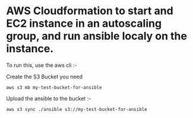 # AWS Cloudformation to start and EC2 instance in an autoscaling group, and run ansible localy on the instance.

To run this, use the aws cli :-

Create the S3 Bucket you need

```
aws s3 mb my-test-bucket-for-ansible
```

Upload the ansible to the bucket :-
```
aws s3 sync ./ansible s3://my-test-bucket-for-ansible
```